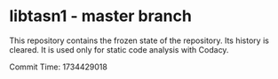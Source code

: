 # libtasn1 - master branch

This repository contains the frozen state of the repository.
Its history is cleared. It is used only for static code
analysis with Codacy.

Commit Time: 1734429018